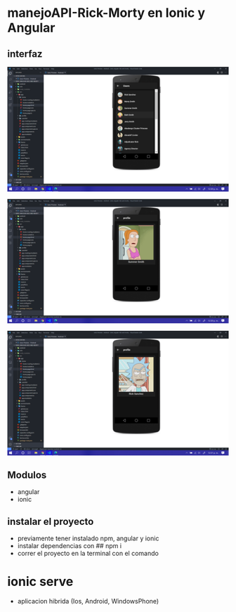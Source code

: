 # manejoAPI-Rick-Morty en Ionic y Angular

## interfaz

![Portada del proyecto](assets/img1.png)

![Portada del proyecto](assets/img2.png)

![Portada del proyecto](assets/img3.png)


## Modulos

* angular 
* ionic 


## instalar el proyecto 


* previamente tener instalado npm, angular y ionic
* instalar dependencias con ## npm i
* correr el proyecto en la terminal con el comando 

# ionic serve


* aplicacion hibrida (Ios, Android, WindowsPhone)